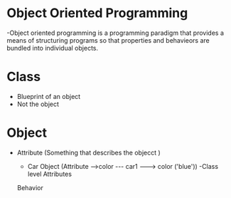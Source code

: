# Object Oriented Programming 

-Object oriented programming is a programming paradigm that provides a means of structuring programs so that properties and behavieors are bundled into individual objects. 

# Class

- Blueprint of an object
- Not the object

# Object
- Attribute (Something that describes the objecct )
    - Car Object (Attribute -->color --- car1 ---> color ('blue'))
    -Class level Attributes 


    Behavior 

